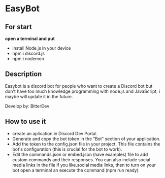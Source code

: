 # EasyBot

## For start
**open a terminal and put**
- install Node.js in your device
- npm i discord.js
- npm i nodemon

## Description
Easybot is a discord bot for people who want to create a Discord bot but don't
have too much knowledge programming with node.js and JavaScript, i maybe will update it in
the future.

Develop by: BitterDev

## How to use it
- create an aplication in Discord Dev Portal.
- Generate and copy the bot token in the "Bot" section of your application.
- Add the token to the config.json file in your project. This file contains the bot's configuration (this is crucial for the bot to work).
- Edit the commands.json or embed.json (have examples) file to add custom commands and their responses. You can also include social media links in the file if you like.social media links, then to turn on your bot open a terminal an execute the command (npm run ready)